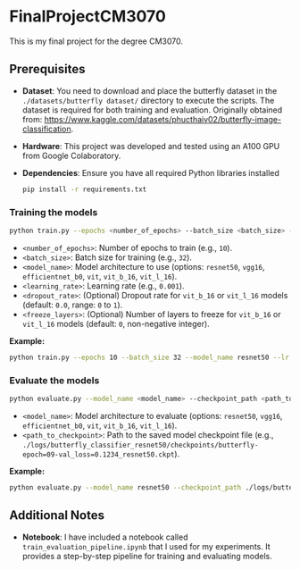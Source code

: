 # FinalProjectCM3070

This is my final project for the degree CM3070.


## Prerequisites

- **Dataset**: You need to download and place the butterfly dataset in the `./datasets/butterfly dataset/` directory to execute the scripts. The dataset is required for both training and evaluation. Originally obtained from: https://www.kaggle.com/datasets/phucthaiv02/butterfly-image-classification.
- **Hardware**: This project was developed and tested using an A100 GPU from Google Colaboratory.
- **Dependencies**: Ensure you have all required Python libraries installed 

    ```bash
    pip install -r requirements.txt
    ```

### Training the models

```bash
python train.py --epochs <number_of_epochs> --batch_size <batch_size> --model_name <model_name> --lr <learning_rate> [--dropout <dropout_rate>] [--freeze <freeze_layers>]
```

- `<number_of_epochs>`: Number of epochs to train (e.g., `10`).
- `<batch_size>`: Batch size for training (e.g., `32`).
- `<model_name>`: Model architecture to use (options: `resnet50`, `vgg16`, `efficientnet_b0`, `vit`, `vit_b_16`, `vit_l_16`).
- `<learning_rate>`: Learning rate (e.g., `0.001`).
- `<dropout_rate>`: (Optional) Dropout rate for `vit_b_16` or `vit_l_16` models (default: `0.0`, range: `0` to `1`).
- `<freeze_layers>`: (Optional) Number of layers to freeze for `vit_b_16` or `vit_l_16` models (default: `0`, non-negative integer).

**Example:**
```bash
python train.py --epochs 10 --batch_size 32 --model_name resnet50 --lr 0.001
```

### Evaluate the models

```bash
python evaluate.py --model_name <model_name> --checkpoint_path <path_to_checkpoint>
```

- `<model_name>`: Model architecture to evaluate (options: `resnet50`, `vgg16`, `efficientnet_b0`, `vit`, `vit_b_16`, `vit_l_16`).
- `<path_to_checkpoint>`: Path to the saved model checkpoint file (e.g., `./logs/butterfly_classifier_resnet50/checkpoints/butterfly-epoch=09-val_loss=0.1234_resnet50.ckpt`).

**Example:**
```bash
python evaluate.py --model_name resnet50 --checkpoint_path ./logs/butterfly_classifier_resnet50/checkpoints/butterfly-epoch=09-val_loss=0.1234_resnet50.ckpt
```

## Additional Notes

- **Notebook**: I have included a notebook called `train_evaluation_pipeline.ipynb` that I used for my experiments. It provides a step-by-step pipeline for training and evaluating models.